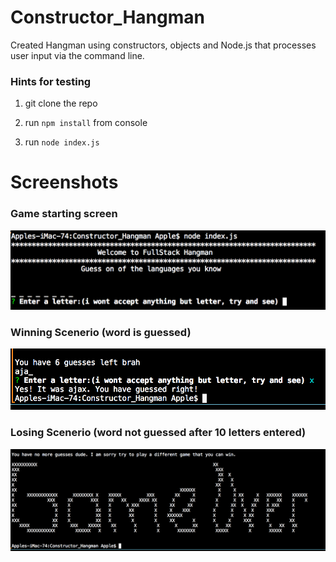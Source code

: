 # Constructor_Hangman

Created Hangman using constructors, objects and Node.js that processes user input via the command line.

### Hints for testing
1. git clone the repo

2. run `npm install` from console

3. run `node index.js`

# Screenshots

### Game starting screen
![Start](/screenshots/start.png)

### Winning Scenerio (word is guessed)
![Winner](/screenshots/winner.png)

### Losing Scenerio (word not guessed after 10 letters entered)
![Loser](/screenshots/loser.png)